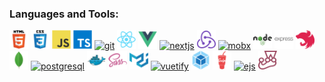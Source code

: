 ### Languages and Tools:
<p align="left">
  <a href="https://www.w3.org/html/" target="_blank" rel="noreferrer" title="html"><img src="https://raw.githubusercontent.com/devicons/devicon/master/icons/html5/html5-original-wordmark.svg" alt="html5" width="30" height="30"/></a>
  <a href="https://www.w3schools.com/css/" target="_blank" rel="noreferrer" title="css"><img src="https://raw.githubusercontent.com/devicons/devicon/master/icons/css3/css3-original-wordmark.svg" alt="css3" width="30" height="30"/></a>
  <a href="https://developer.mozilla.org/en-US/docs/Web/JavaScript" target="_blank" rel="noreferrer" title="javascript"><img src="https://raw.githubusercontent.com/devicons/devicon/master/icons/javascript/javascript-original.svg" alt="javascript" width="30" height="30"/></a>
  <a href="https://www.typescriptlang.org/" target="_blank" rel="noreferrer" title="typescript"><img src="https://raw.githubusercontent.com/devicons/devicon/master/icons/typescript/typescript-original.svg" alt="typescript" width="30" height="30"/></a>
  <a href="https://git-scm.com/" target="_blank" rel="noreferrer" title="git"><img src="https://www.vectorlogo.zone/logos/git-scm/git-scm-icon.svg" alt="git" width="30" height="30"/></a>
  <a href="https://react.dev/" target="_blank" rel="noreferrer" title="react"><img src="https://raw.githubusercontent.com/devicons/devicon/master/icons/react/react-original.svg" alt="react" width="30" height="30"/></a>
  <a href="https://v3.ru.vuejs.org/" target="_blank" rel="noreferrer" title="vue"><img src="https://github.com/devicons/devicon/blob/master/icons/vuejs/vuejs-original.svg" alt="vue" width="30" height="30"/></a>
  <a href="https://nextjs.org/" target="_blank" rel="noreferrer" title="nextjs"><img src="https://cdn.worldvectorlogo.com/logos/nextjs-2.svg" alt="nextjs" width="30" height="30"/></a>
  <a href="https://redux-toolkit.js.org/" target="_blank" rel="noreferrer" title="redux"><img src="https://github.com/devicons/devicon/blob/master/icons/redux/redux-original.svg" alt="redux" width="30" height="30"/></a>
  <a href="https://mobx.js.org/" target="_blank" rel="noreferrer" title="mobx"><img src="https://cdn.worldvectorlogo.com/logos/mobx.svg" alt="mobx" width="30" height="30"/></a>
  <a href="https://nodejs.org" target="_blank" rel="noreferrer" title="nodejs"><img src="https://raw.githubusercontent.com/devicons/devicon/master/icons/nodejs/nodejs-original-wordmark.svg" alt="nodejs" width="30" height="30"/></a>
  <a href="https://expressjs.com" target="_blank" rel="noreferrer" title="express"> <img src="https://raw.githubusercontent.com/devicons/devicon/master/icons/express/express-original-wordmark.svg" alt="express" width="30" height="30"/></a>
  <a href="https://nestjs.com" target="_blank" rel="noreferrer" title="nestjs"> <img src="https://github.com/devicons/devicon/blob/master/icons/nestjs/nestjs-plain.svg" alt="nestjs" width="30" height="30"/></a>
  <a href="https://www.mongodb.com/" target="_blank" rel="noreferrer" title="mongodb"><img src="https://raw.githubusercontent.com/devicons/devicon/master/icons/mongodb/mongodb-original.svg" alt="mongodb" width="30" height="30"/></a>
  <a href="https://www.postgresql.org/" target="_blank" rel="noreferrer" title="postgresql"><img src="https://cdn.jsdelivr.net/gh/devicons/devicon/icons/postgresql/postgresql-original.svg" alt="postgresql" width="30" height="30"/></a>
  <a href="https://www.docker.com/" target="_blank" rel="noreferrer" title="docker"><img src="https://raw.githubusercontent.com/devicons/devicon/master/icons/docker/docker-original.svg" alt="docker" width="30" height="30"/></a>
  <a href="https://sass-lang.com" target="_blank" rel="noreferrer" title="sass"><img src="https://raw.githubusercontent.com/devicons/devicon/master/icons/sass/sass-original.svg" alt="sass" width="30" height="30"/></a>
  <a href="https://mui.com/" target="_blank" rel="noreferrer" title="materialui"><img src="https://github.com/devicons/devicon/blob/master/icons/materialui/materialui-original.svg" alt="materialui" width="30" height="30"/></a>
  <a href="https://vuetifyjs.com/" target="_blank" rel="noreferrer" title="vuetify"><img src="https://cdn.jsdelivr.net/gh/devicons/devicon/icons/vuetify/vuetify-original.svg" alt="vuetify" width="30" height="30"/></a>
  <a href="https://webpack.js.org/" target="_blank" rel="noreferrer" title="webpack"><img src="https://github.com/devicons/devicon/blob/master/icons/webpack/webpack-original.svg" alt="webpack" width="30" height="30"/></a>
  <a href="https://gulpjs.com" target="_blank" rel="noreferrer" title="gulp"><img src="https://raw.githubusercontent.com/devicons/devicon/master/icons/gulp/gulp-plain.svg" alt="gulp" width="30" height="30"/></a>
  <a href="https://ejs.co/" target="_blank" rel="noreferrer" title="ejs"><img src="https://www.svgrepo.com/show/373574/ejs.svg" alt="ejs" width="30" height="30"/></a>
  <a href="https://jestjs.io/" target="_blank" rel="noreferrer" title="jestjs"><img src="https://github.com/devicons/devicon/blob/master/icons/jest/jest-plain.svg" alt="jestjs" width="30" height="30"/></a> 
</p>

<!--
 👋
**utavegu/utavegu** is a ✨ _special_ ✨ repository because its `README.md` (this file) appears on your GitHub profile.

Here are some ideas to get you started:

- 🔭 I’m currently working on ...
- 🌱 I’m currently learning ...
- 👯 I’m looking to collaborate on ...
- 🤔 I’m looking for help with ...
- 💬 Ask me about ...
- 📫 How to reach me: ...
- 😄 Pronouns: ...
- ⚡ Fun fact: ...
-->
